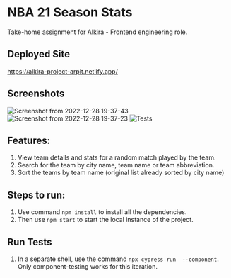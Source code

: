 # NBA 21 Season Stats

Take-home assignment for Alkira - Frontend engineering role.

## Deployed Site

https://alkira-project-arpit.netlify.app/

## Screenshots
![Screenshot from 2022-12-28 19-37-43](https://user-images.githubusercontent.com/60638961/209824533-4fcf6400-0706-405c-8d53-9e5f35f38a39.png)
![Screenshot from 2022-12-28 19-37-23](https://user-images.githubusercontent.com/60638961/209824542-df2a636b-330c-4c13-ad4c-8b0b6a14564d.png)
![Tests](https://user-images.githubusercontent.com/60638961/209824545-0ae41042-668b-43af-b4fd-9ca6b8114b3c.png)


## Features:

1. View team details and stats for a random match played by the team.
2. Search for the team by city name, team name or team abbreviation.
3. Sort the teams by team name (original list already sorted by city name)

## Steps to run:

1. Use command `npm install` to install all the dependencies.
2. Then use `npm start` to start the local instance of the project.

## Run Tests

1. In a separate shell, use the command `npx cypress run  --component`. Only component-testing works for this iteration.
